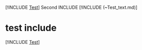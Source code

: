 

[!INCLUDE [Test](Test_text.md)]
Second INCLUDE
[!INCLUDE (~Test_text.md)]

# test include 
[!INCLUDE [Test](Test_text.md)]
